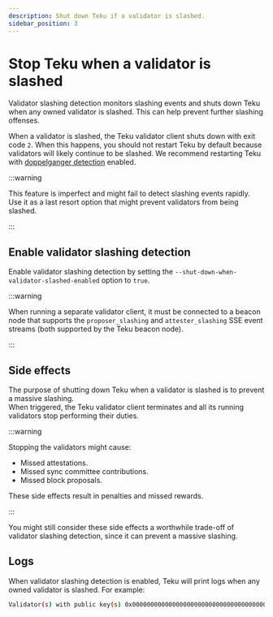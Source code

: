 ```yaml
---
description: Shut down Teku if a validator is slashed.
sidebar_position: 3
---
```


# Stop Teku when a validator is slashed

Validator slashing detection monitors slashing events and shuts down Teku when any owned validator
is slashed.
This can help prevent further slashing offenses.

When a validator is slashed, the Teku validator client shuts down with exit code `2`.
When this happens, you should not restart Teku by default because validators will likely continue to
be slashed.
We recommend restarting Teku with [doppelganger detection](detect-doppelgangers.md) enabled.

:::warning

This feature is imperfect and might fail to detect slashing events rapidly.
Use it as a last resort option that might prevent validators from being slashed.

:::

## Enable validator slashing detection

Enable validator slashing detection by setting the `--shut-down-when-validator-slashed-enabled`
option to `true`.

:::warning

When running a separate validator client, it must be connected to a beacon node that supports the
`proposer_slashing` and `attester_slashing` SSE event streams (both supported by the Teku beacon node).

:::

## Side effects

The purpose of shutting down Teku when a validator is slashed is to prevent a massive slashing.  
When triggered, the Teku validator client terminates and all its running validators stop performing
their duties.

:::warning

Stopping the validators might cause:

- Missed attestations.
- Missed sync committee contributions.
- Missed block proposals.

These side effects result in penalties and missed rewards.

:::

You might still consider these side effects a worthwhile trade-off of validator slashing detection,
since it can prevent a massive slashing.

## Logs

When validator slashing detection is enabled, Teku will print logs when any owned validator is slashed.
For example:

```bash
Validator(s) with public key(s) 0x000000000000000000000000000000000000000000000000000000000000000000000000000000000000000000000001, 0x000000000000000000000000000000000000000000000000000000000000000000000000000000000000000000000002 got slashed.  Shutting down...
```
